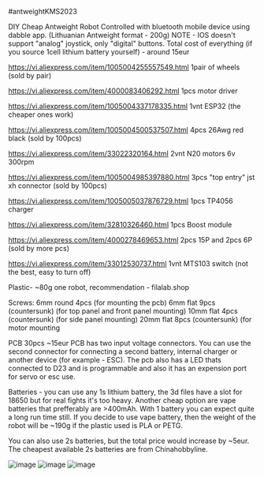 #antweightKMS2023

DIY Cheap Antweight Robot Controlled with bluetooth mobile device using dabble app. (Lithuanian Antweight format - 200g)
NOTE - IOS doesn't support "analog" joystick, only "digital" buttons.
Total cost of everything (if you source 1cell lithium battery yourself) - around 15eur

https://vi.aliexpress.com/item/1005004255557549.html 1pair of wheels (sold by pair)

https://vi.aliexpress.com/item/4000083406292.html 1pcs motor driver

https://vi.aliexpress.com/item/1005004337178335.html 1vnt ESP32 (the cheaper ones work)

https://vi.aliexpress.com/item/1005004500537507.html 4pcs 26Awg red black (sold by 100pcs)

https://vi.aliexpress.com/item/33022320164.html 2vnt N20 motors 6v 300rpm

https://vi.aliexpress.com/item/1005004985397880.html 3pcs "top entry" jst xh connector (sold by 100pcs)

https://vi.aliexpress.com/item/1005005037876729.html 1pcs TP4056 charger

https://vi.aliexpress.com/item/32810326460.html 1pcs Boost module

https://vi.aliexpress.com/item/4000278469653.html 2pcs 15P and 2pcs 6P (sold by more pcs)

https://vi.aliexpress.com/item/33012530737.html 1vnt MTS103 switch (not the best, easy to turn off)


Plastic- ~80g one robot, recommendation - filalab.shop

Screws:
6mm round 4pcs (for mounting the pcb)
6mm flat 9pcs (countersunk) (for top panel and front panel mounting)
10mm flat 4pcs (countersunk) (for side panel mounting)
20mm flat 8pcs (countersunk) (for motor mounting

PCB 30pcs ~15eur
PCB has two input voltage connectors. You can use the second connector for connecting a second battery, internal charger or another device (for example - ESC). The pcb also has a LED thats connected to D23 and is programmable and also it has an expension port for servo or esc use. 

Batteries - you can use any 1s lithium battery, the 3d files have a slot for 18650 but for real fights it's too heavy. Another cheap option are vape batteries that prefferably are >400mAh. With 1 battery you can expect quite a long run time still. 
If you decide to use vape battery, then the weight of the robot will be ~190g if the plastic used is PLA or PETG. 

You can also use 2s batteries, but the total price would increase by ~5eur. The cheapest available 2s batteries are from Chinahobbyline. 

![image](https://github.com/TomasSiauliaiNights/antweight-workshop-2023/assets/49546738/311e56ec-a9d1-4247-af95-10706b7bf2cd)
![image](https://github.com/TomasSiauliaiNights/antweight-workshop-2023/assets/49546738/ee61e1b4-1970-4f49-92b6-305d16ad7acb)
![image](https://github.com/TomasSiauliaiNights/antweight-workshop-2023/assets/49546738/9bf1c476-271d-4070-a13d-015840ec9e6c)


